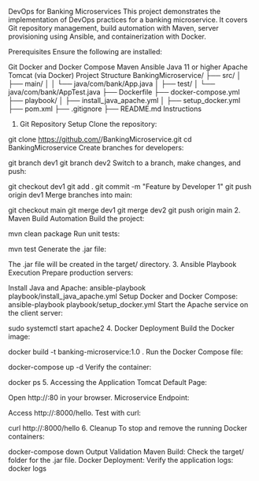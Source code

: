 DevOps for Banking Microservices
This project demonstrates the implementation of DevOps practices for a banking microservice. It covers Git repository management, build automation with Maven, server provisioning using Ansible, and containerization with Docker.

Prerequisites
Ensure the following are installed:

Git
Docker and Docker Compose
Maven
Ansible
Java 11 or higher
Apache Tomcat (via Docker)
Project Structure
BankingMicroservice/
├── src/
│   ├── main/
│   │   └── java/com/bank/App.java
│   ├── test/
│       └── java/com/bank/AppTest.java
├── Dockerfile
├── docker-compose.yml
├── playbook/
│   ├── install_java_apache.yml
│   ├── setup_docker.yml
├── pom.xml
├── .gitignore
├── README.md
Instructions
1. Git Repository Setup
Clone the repository:

git clone https://github.com/<your-username>/BankingMicroservice.git
cd BankingMicroservice
Create branches for developers:

git branch dev1
git branch dev2
Switch to a branch, make changes, and push:

git checkout dev1
git add .
git commit -m "Feature by Developer 1"
git push origin dev1
Merge branches into main:

git checkout main
git merge dev1
git merge dev2
git push origin main
2. Maven Build Automation
Build the project:

mvn clean package
Run unit tests:

mvn test
Generate the .jar file:

The .jar file will be created in the target/ directory.
3. Ansible Playbook Execution
Prepare production servers:

Install Java and Apache:
ansible-playbook playbook/install_java_apache.yml
Setup Docker and Docker Compose:
ansible-playbook playbook/setup_docker.yml
Start the Apache service on the client server:

sudo systemctl start apache2
4. Docker Deployment
Build the Docker image:

docker build -t banking-microservice:1.0 .
Run the Docker Compose file:

docker-compose up -d
Verify the container:

docker ps
5. Accessing the Application
Tomcat Default Page:

Open http://<client-public-ip>:80 in your browser.
Microservice Endpoint:

Access http://<ansible-controller-public-ip>:8000/hello.
Test with curl:

curl http://<public-ip>:8000/hello
6. Cleanup
To stop and remove the running Docker containers:

docker-compose down
Output Validation
Maven Build: Check the target/ folder for the .jar file.
Docker Deployment: Verify the application logs:
docker logs <container-id>
